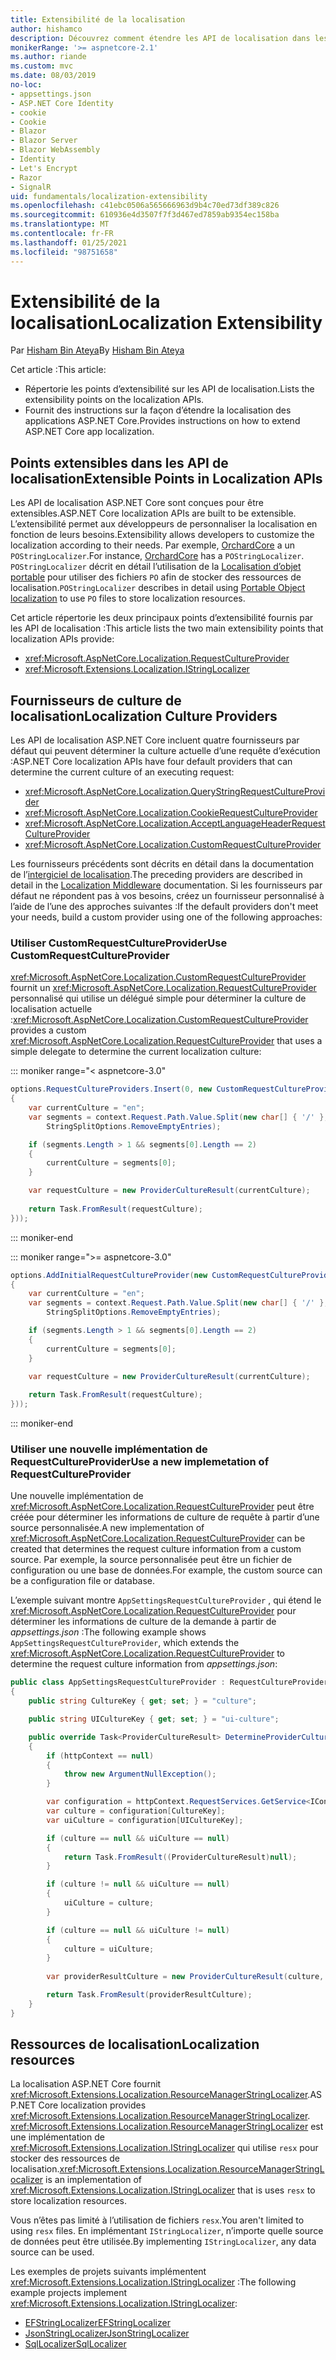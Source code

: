 ```yaml
---
title: Extensibilité de la localisation
author: hishamco
description: Découvrez comment étendre les API de localisation dans les applications ASP.NET Core.
monikerRange: '>= aspnetcore-2.1'
ms.author: riande
ms.custom: mvc
ms.date: 08/03/2019
no-loc:
- appsettings.json
- ASP.NET Core Identity
- cookie
- Cookie
- Blazor
- Blazor Server
- Blazor WebAssembly
- Identity
- Let's Encrypt
- Razor
- SignalR
uid: fundamentals/localization-extensibility
ms.openlocfilehash: c41ebc0506a565666963d9b4c70ed73df389c826
ms.sourcegitcommit: 610936e4d3507f7f3d467ed7859ab9354ec158ba
ms.translationtype: MT
ms.contentlocale: fr-FR
ms.lasthandoff: 01/25/2021
ms.locfileid: "98751658"
---
```

# <a name="localization-extensibility"></a><span data-ttu-id="c5081-103">Extensibilité de la localisation</span><span class="sxs-lookup"><span data-stu-id="c5081-103">Localization Extensibility</span></span>

<span data-ttu-id="c5081-104">Par [Hisham Bin Ateya](https://github.com/hishamco)</span><span class="sxs-lookup"><span data-stu-id="c5081-104">By [Hisham Bin Ateya](https://github.com/hishamco)</span></span>

<span data-ttu-id="c5081-105">Cet article :</span><span class="sxs-lookup"><span data-stu-id="c5081-105">This article:</span></span>

* <span data-ttu-id="c5081-106">Répertorie les points d’extensibilité sur les API de localisation.</span><span class="sxs-lookup"><span data-stu-id="c5081-106">Lists the extensibility points on the localization APIs.</span></span>
* <span data-ttu-id="c5081-107">Fournit des instructions sur la façon d’étendre la localisation des applications ASP.NET Core.</span><span class="sxs-lookup"><span data-stu-id="c5081-107">Provides instructions on how to extend ASP.NET Core app localization.</span></span>

## <a name="extensible-points-in-localization-apis"></a><span data-ttu-id="c5081-108">Points extensibles dans les API de localisation</span><span class="sxs-lookup"><span data-stu-id="c5081-108">Extensible Points in Localization APIs</span></span>

<span data-ttu-id="c5081-109">Les API de localisation ASP.NET Core sont conçues pour être extensibles.</span><span class="sxs-lookup"><span data-stu-id="c5081-109">ASP.NET Core localization APIs are built to be extensible.</span></span> <span data-ttu-id="c5081-110">L’extensibilité permet aux développeurs de personnaliser la localisation en fonction de leurs besoins.</span><span class="sxs-lookup"><span data-stu-id="c5081-110">Extensibility allows developers to customize the localization according to their needs.</span></span> <span data-ttu-id="c5081-111">Par exemple, [OrchardCore](https://github.com/orchardCMS/OrchardCore/) a un `POStringLocalizer`.</span><span class="sxs-lookup"><span data-stu-id="c5081-111">For instance, [OrchardCore](https://github.com/orchardCMS/OrchardCore/) has a `POStringLocalizer`.</span></span> <span data-ttu-id="c5081-112">`POStringLocalizer` décrit en détail l’utilisation de la [Localisation d’objet portable](xref:fundamentals/portable-object-localization) pour utiliser des fichiers `PO` afin de stocker des ressources de localisation.</span><span class="sxs-lookup"><span data-stu-id="c5081-112">`POStringLocalizer` describes in detail using [Portable Object localization](xref:fundamentals/portable-object-localization) to use `PO` files to store localization resources.</span></span>

<span data-ttu-id="c5081-113">Cet article répertorie les deux principaux points d’extensibilité fournis par les API de localisation :</span><span class="sxs-lookup"><span data-stu-id="c5081-113">This article lists the two main extensibility points that localization APIs provide:</span></span> 

* <xref:Microsoft.AspNetCore.Localization.RequestCultureProvider>
* <xref:Microsoft.Extensions.Localization.IStringLocalizer>

## <a name="localization-culture-providers"></a><span data-ttu-id="c5081-114">Fournisseurs de culture de localisation</span><span class="sxs-lookup"><span data-stu-id="c5081-114">Localization Culture Providers</span></span>

<span data-ttu-id="c5081-115">Les API de localisation ASP.NET Core incluent quatre fournisseurs par défaut qui peuvent déterminer la culture actuelle d’une requête d’exécution :</span><span class="sxs-lookup"><span data-stu-id="c5081-115">ASP.NET Core localization APIs have four default providers that can determine the current culture of an executing request:</span></span>

* <xref:Microsoft.AspNetCore.Localization.QueryStringRequestCultureProvider>
* <xref:Microsoft.AspNetCore.Localization.CookieRequestCultureProvider>
* <xref:Microsoft.AspNetCore.Localization.AcceptLanguageHeaderRequestCultureProvider>
* <xref:Microsoft.AspNetCore.Localization.CustomRequestCultureProvider>

<span data-ttu-id="c5081-116">Les fournisseurs précédents sont décrits en détail dans la documentation de l’[intergiciel de localisation](xref:fundamentals/localization).</span><span class="sxs-lookup"><span data-stu-id="c5081-116">The preceding providers are described in detail in the [Localization Middleware](xref:fundamentals/localization) documentation.</span></span> <span data-ttu-id="c5081-117">Si les fournisseurs par défaut ne répondent pas à vos besoins, créez un fournisseur personnalisé à l’aide de l’une des approches suivantes :</span><span class="sxs-lookup"><span data-stu-id="c5081-117">If the default providers don't meet your needs, build a custom provider using one of the following approaches:</span></span>

### <a name="use-customrequestcultureprovider"></a><span data-ttu-id="c5081-118">Utiliser CustomRequestCultureProvider</span><span class="sxs-lookup"><span data-stu-id="c5081-118">Use CustomRequestCultureProvider</span></span>

<span data-ttu-id="c5081-119"><xref:Microsoft.AspNetCore.Localization.CustomRequestCultureProvider> fournit un <xref:Microsoft.AspNetCore.Localization.RequestCultureProvider> personnalisé qui utilise un délégué simple pour déterminer la culture de localisation actuelle :</span><span class="sxs-lookup"><span data-stu-id="c5081-119"><xref:Microsoft.AspNetCore.Localization.CustomRequestCultureProvider> provides a custom <xref:Microsoft.AspNetCore.Localization.RequestCultureProvider> that uses a simple delegate to determine the current localization culture:</span></span>

::: moniker range="< aspnetcore-3.0"
```csharp
options.RequestCultureProviders.Insert(0, new CustomRequestCultureProvider(async context =>
{
    var currentCulture = "en";
    var segments = context.Request.Path.Value.Split(new char[] { '/' }, 
        StringSplitOptions.RemoveEmptyEntries);

    if (segments.Length > 1 && segments[0].Length == 2)
    {
        currentCulture = segments[0];
    }

    var requestCulture = new ProviderCultureResult(currentCulture);
    
    return Task.FromResult(requestCulture);
}));
```

::: moniker-end

::: moniker range=">= aspnetcore-3.0"
```csharp
options.AddInitialRequestCultureProvider(new CustomRequestCultureProvider(async context =>
{
    var currentCulture = "en";
    var segments = context.Request.Path.Value.Split(new char[] { '/' }, 
        StringSplitOptions.RemoveEmptyEntries);

    if (segments.Length > 1 && segments[0].Length == 2)
    {
        currentCulture = segments[0];
    }

    var requestCulture = new ProviderCultureResult(currentCulture);
    
    return Task.FromResult(requestCulture);
}));
```

::: moniker-end

### <a name="use-a-new-implemetation-of-requestcultureprovider"></a><span data-ttu-id="c5081-120">Utiliser une nouvelle implémentation de RequestCultureProvider</span><span class="sxs-lookup"><span data-stu-id="c5081-120">Use a new implemetation of RequestCultureProvider</span></span>

<span data-ttu-id="c5081-121">Une nouvelle implémentation de <xref:Microsoft.AspNetCore.Localization.RequestCultureProvider> peut être créée pour déterminer les informations de culture de requête à partir d’une source personnalisée.</span><span class="sxs-lookup"><span data-stu-id="c5081-121">A new implementation of <xref:Microsoft.AspNetCore.Localization.RequestCultureProvider> can be created that determines the request culture information from a custom source.</span></span> <span data-ttu-id="c5081-122">Par exemple, la source personnalisée peut être un fichier de configuration ou une base de données.</span><span class="sxs-lookup"><span data-stu-id="c5081-122">For example, the custom source can be a configuration file or database.</span></span>

<span data-ttu-id="c5081-123">L’exemple suivant montre `AppSettingsRequestCultureProvider` , qui étend le <xref:Microsoft.AspNetCore.Localization.RequestCultureProvider> pour déterminer les informations de culture de la demande à partir de *appsettings.json* :</span><span class="sxs-lookup"><span data-stu-id="c5081-123">The following example shows `AppSettingsRequestCultureProvider`, which extends the <xref:Microsoft.AspNetCore.Localization.RequestCultureProvider> to determine the request culture information from *appsettings.json*:</span></span>

```csharp
public class AppSettingsRequestCultureProvider : RequestCultureProvider
{
    public string CultureKey { get; set; } = "culture";

    public string UICultureKey { get; set; } = "ui-culture";

    public override Task<ProviderCultureResult> DetermineProviderCultureResult(HttpContext httpContext)
    {
        if (httpContext == null)
        {
            throw new ArgumentNullException();
        }

        var configuration = httpContext.RequestServices.GetService<IConfigurationRoot>();
        var culture = configuration[CultureKey];
        var uiCulture = configuration[UICultureKey];

        if (culture == null && uiCulture == null)
        {
            return Task.FromResult((ProviderCultureResult)null);
        }

        if (culture != null && uiCulture == null)
        {
            uiCulture = culture;
        }

        if (culture == null && uiCulture != null)
        {
            culture = uiCulture;
        }
        
        var providerResultCulture = new ProviderCultureResult(culture, uiCulture);

        return Task.FromResult(providerResultCulture);
    }
}
```

## <a name="localization-resources"></a><span data-ttu-id="c5081-124">Ressources de localisation</span><span class="sxs-lookup"><span data-stu-id="c5081-124">Localization resources</span></span>

<span data-ttu-id="c5081-125">La localisation ASP.NET Core fournit <xref:Microsoft.Extensions.Localization.ResourceManagerStringLocalizer>.</span><span class="sxs-lookup"><span data-stu-id="c5081-125">ASP.NET Core localization provides <xref:Microsoft.Extensions.Localization.ResourceManagerStringLocalizer>.</span></span> <span data-ttu-id="c5081-126"><xref:Microsoft.Extensions.Localization.ResourceManagerStringLocalizer> est une implémentation de <xref:Microsoft.Extensions.Localization.IStringLocalizer> qui utilise `resx` pour stocker des ressources de localisation.</span><span class="sxs-lookup"><span data-stu-id="c5081-126"><xref:Microsoft.Extensions.Localization.ResourceManagerStringLocalizer> is an implementation of <xref:Microsoft.Extensions.Localization.IStringLocalizer> that is uses `resx` to store localization resources.</span></span>

<span data-ttu-id="c5081-127">Vous n’êtes pas limité à l’utilisation de fichiers `resx`.</span><span class="sxs-lookup"><span data-stu-id="c5081-127">You aren't limited to using `resx` files.</span></span> <span data-ttu-id="c5081-128">En implémentant `IStringLocalizer`, n’importe quelle source de données peut être utilisée.</span><span class="sxs-lookup"><span data-stu-id="c5081-128">By implementing `IStringLocalizer`, any data source can be used.</span></span>

<span data-ttu-id="c5081-129">Les exemples de projets suivants implémentent <xref:Microsoft.Extensions.Localization.IStringLocalizer> :</span><span class="sxs-lookup"><span data-stu-id="c5081-129">The following example projects implement <xref:Microsoft.Extensions.Localization.IStringLocalizer>:</span></span> 

* [<span data-ttu-id="c5081-130">EFStringLocalizer</span><span class="sxs-lookup"><span data-stu-id="c5081-130">EFStringLocalizer</span></span>](https://github.com/aspnet/Entropy/tree/master/samples/Localization.EntityFramework)
* [<span data-ttu-id="c5081-131">JsonStringLocalizer</span><span class="sxs-lookup"><span data-stu-id="c5081-131">JsonStringLocalizer</span></span>](https://github.com/hishamco/My.Extensions.Localization.Json)
* [<span data-ttu-id="c5081-132">SqlLocalizer</span><span class="sxs-lookup"><span data-stu-id="c5081-132">SqlLocalizer</span></span>](https://github.com/damienbod/AspNetCoreLocalization)
